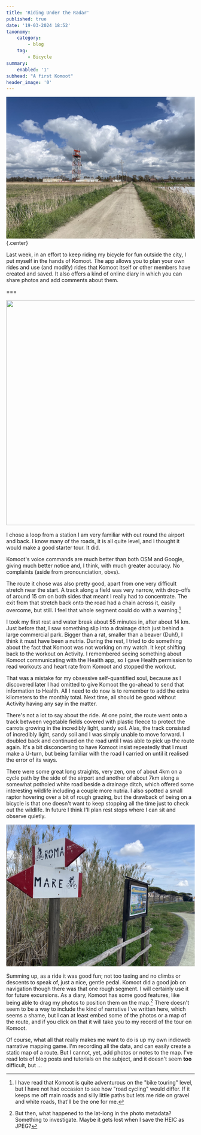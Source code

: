 ```yaml
---
title: 'Riding Under the Radar'
published: true
date: '19-03-2024 18:52'
taxonomy:
    category:
        - blog
    tag:
        - Bicycle
summary:
    enabled: '1'
subhead: "A first Komoot"
header_image: '0'
---
```


![A gravel path between vegetable fields recedes into the distance. On the left6 is the red and white radar tower for the airport at Fiumicino. The blue sky is full of silvery clouds.](radar.jpeg){.center}

Last week, in an effort to keep riding my bicycle for fun outside the city, I put myself in the hands of Komoot. The app allows you to plan your own rides and use (and modify) rides that Komoot itself or other members have created and saved. It also offers a kind of online diary in which you can share photos and add comments about them.

===

<a href="https://www.komoot.com/tour/1470472279?ref=profile&share_token=ask3RwpEyq9pqtX6mjQcY0qCYoOu09HzXyN75YtohVxcU4fCcd" target="_blank" rel="nofollow noopener noreferrer"><img src="https://www.komoot.com/tour/1470472279/embed?gallery=1&height=600&hm=true&image=1&share_token=ask3RwpEyq9pqtX6mjQcY0qCYoOu09HzXyN75YtohVxcU4fCcd&width=640" width="640" height="600"/></a>

I chose a loop from a station I am very familiar with out round the airport and back. I know many of the roads, it is all quite level, and I thought it would make a good starter tour. It did.

Komoot's voice commands are much better than both OSM and Google, giving much better notice and, I think, with much greater accuracy. No complaints (aside from pronounciation, obvs).

The route it chose was also pretty good, apart from one very difficult stretch near the start. A track along a field was very narrow, with drop-offs of around 15 cm on both sides that meant I really had to concentrate. The exit from that stretch back onto the road had a chain across it, easily overcome, but still. I feel that whole segment could do with a warning.[^1]

[^1]: I have read that Komoot is quite adventurous on the "bike touring" level, but I have not had occasion to see how "road cycling" would differ. If it keeps me off main roads and silly little paths but lets me ride on gravel and white roads, that'll be the one for me.

I took my first rest and water break about 55 minutes in, after about 14 km. Just before that, I saw something slip into a drainage ditch just behind a large commercial park. Bigger than a rat, smaller than a beaver (Duh!), I think it must have been a nutria. During the rest, I tried to do something about the fact that Komoot was not working on my watch. It kept shifting back to the workout on Activity. I remembered seeing something about Komoot communicating with the Health app, so I gave Health permission to read workouts and heart rate from Komoot and stopped the workout.

That was a mistake for my obsessive self-quantified soul, because as I discovered later I had omitted to give Komoot the go-ahead to send that information to Health. All I need to do now is to remember to add the extra kilometers to the monthly total. Next time, all should be good without Activity having any say in the matter.

There's not a lot to say about the ride. At one point, the route went onto a track between vegetable fields covered with plastic fleece to protect the carrots growing in the incredibly light, sandy soil. Alas, the track consisted of incredibly light, sandy soil and I was simply unable to move forward. I doubled back and continued on the road until I was able to pick up the route again. It's a bit disconcerting to have Komoot insist repeatedly that I must make a U-turn, but being familiar with the road I carried on until it realised the error of its ways.

There were some great long straights, very zen, one of about 4km on a cycle path by the side of the airport and another of about 7km along a somewhat potholed white road beside a drainage ditch, which offered some interesting wildlife including a couple more nutria. I also spotted a small raptor hovering over a bit of rough grazing, but the drawback of being on a bicycle is that one doesn't want to keep stopping all the time just to check out the wildlife. In future I think I'll plan rest stops where I can sit and observe quietly.

![A signpost on the cycle path outside the twon of Fiumicino. Pointing left, a stencil of a cyclist with a backpack, to the sea, pointing right, to Rome.](signpost.jpeg)

Summing up, as a ride it was good fun; not too taxing and no climbs or descents to speak of, just a nice, gentle pedal. Komoot did a good job on navigation though there was that one rough segment. I will certainly use it for future excursions. As a diary, Komoot has some good features, like being able to drag my photos to position them on the map.[^2] There doesn't seem to be a way to include the kind of narrative I've written here, which seems a shame, but I can at least embed some of the photos or a map of the route, and if you click on that it will take you to my record of the tour on Komoot.

Of course, what all that really makes me want to do is up my own indieweb narrative mapping game. I'm recording all the data, and can easily create a static map of a route. But I cannot, yet, add photos or notes to the map. I've read lots of blog posts and tutorials on the subject, and it doesn't seem **too** difficult, but ...

[^2]: But then, what happened to the lat-long in the photo metadata? Something to investigate. Maybe it gets lost when I save the HEIC as JPEG?
